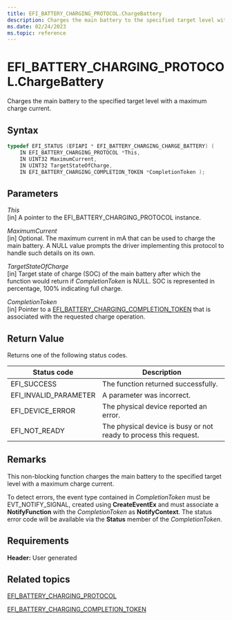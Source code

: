 ```yaml
---
title: EFI_BATTERY_CHARGING_PROTOCOL.ChargeBattery
description: Charges the main battery to the specified target level with a maximum charge current.
ms.date: 02/24/2023
ms.topic: reference
---
```


# EFI_BATTERY_CHARGING_PROTOCOL.ChargeBattery

Charges the main battery to the specified target level with a maximum charge current.

## Syntax

```cpp
typedef EFI_STATUS (EFIAPI * EFI_BATTERY_CHARGING_CHARGE_BATTERY) (
    IN EFI_BATTERY_CHARGING_PROTOCOL *This,
    IN UINT32 MaximumCurrent, 
    IN UINT32 TargetStateOfCharge,
    IN EFI_BATTERY_CHARGING_COMPLETION_TOKEN *CompletionToken );
```

## Parameters

*This*  
[in] A pointer to the EFI_BATTERY_CHARGING_PROTOCOL instance.

*MaximumCurrent*  
[in] Optional. The maximum current in mA that can be used to charge the main battery. A NULL value prompts the driver implementing this protocol to handle such details on its own.

*TargetStateOfCharge*  
[in] Target state of charge (SOC) of the main battery after which the function would return if *CompletionToken* is NULL. SOC is represented in percentage, 100% indicating full charge.

*CompletionToken*  
[in] Pointer to a [EFI_BATTERY_CHARGING_COMPLETION_TOKEN](efi-battery-charging-completion-token.md) that is associated with the requested charge operation.

## Return Value

Returns one of the following status codes.

| Status code | Description |
|--|--|
| EFI_SUCCESS | The function returned successfully. |
| EFI_INVALID_PARAMETER | A parameter was incorrect. |
| EFI_DEVICE_ERROR | The physical device reported an error. |
| EFI_NOT_READY | The physical device is busy or not ready to process this request. |

## Remarks

This non-blocking function charges the main battery to the specified target level with a maximum charge current.

To detect errors, the event type contained in *CompletionToken* must be EVT_NOTIFY_SIGNAL, created using **CreateEventEx** and must associate a **NotifyFunction** with the *CompletionToken* as **NotifyContext**. The status error code will be available via the **Status** member of the *CompletionToken*.

## Requirements

**Header:** User generated

## Related topics

[EFI_BATTERY_CHARGING_PROTOCOL](efi-battery-charging-protocol.md)  

[EFI_BATTERY_CHARGING_COMPLETION_TOKEN](efi-battery-charging-completion-token.md)  
